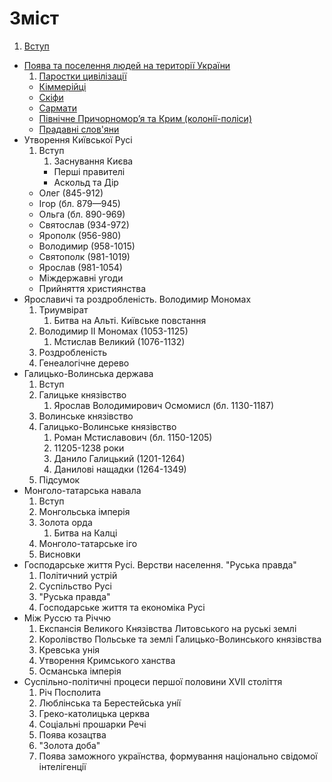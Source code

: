 # Зміст

1. [Вступ](README.md)
* [Поява та поселення людей на території України](1/poyava_ta_poselennya_lyudei_na_teritor_ukrani.md)
   1. [Паростки цивілізації](1/parostki_tsivlzats.md)
   * [Кіммерійці](1/kimmerits.md)
   * [Скіфи](1/skfi.md)
   * [Сармати](1/sarmati.md)
   * [Пiвнiчне Причорномор’я та Крим (колонiї-полiси)](1/pivnichne_prichornomorya_ta_krim_koloni-polisi.md)
   * [Прадавні слов'яни](1/pradavn_slovyani.md)
* Утворення Київської Русi
   1. Вступ
       1. Заснування Києва
       * Першi правителi
       * Аскольд та Дiр
   * Олег (845-912)
   * Iгор (бл. 879—945)
   * Ольга (бл. 890-969)
   * Святослав (934-972)
   * Ярополк (956-980)
   * Володимир (958-1015)
   * Святополк (981-1019)
   * Ярослав (981-1054)
   * Мiждержавнi угоди
   * Прийняття християнства
* Ярославичi та роздробленiсть. Володимир Мономах
    1. Триумвірат
        1. Битва на Альті. Київське повстання
    2. Володимир ІІ Мономах (1053-1125)
        1. Мстислав Великий (1076-1132)
    3. Роздробленість
    4. Генеалогічне дерево
* Галицько-Волинська держава
    1. Вступ
    2. Галицьке князівство
        1. Ярослав Володимирович Осмомисл (бл. 1130-1187)
    3. Волинське князівство
    4. Галицько-Волинське князівство
        1. Роман Мстиславович (бл. 1150-1205)
        2. 11205-1238 роки
        3. Данило Галицький (1201-1264)
        4. Данилові нащадки (1264-1349)
    5. Підсумок
* Монголо-татарська навала
    1. Вступ
    2. Монгольська імперія
    3. Золота орда
        1. Битва на Калці
    4. Монголо-татарське іго
    5. Висновки
* Господарське життя Русi. Верстви населення. "Руська правда"
    1. Політичний устрій
    2. Суспільство Русі
    3. "Руська правда"
    4. Господарське життя та економіка Русі
* Між Руссю та Річчю
    1. Експансія Великого Князівства Литовського на руські землі
    2. Королівство Польське та землі Галицько-Волинського князівства
    3. Кревська унiя
    3. Утворення Кримського ханства 
    4. Османська імперія
* Суспiльно-полiтичнi процеси першої половини XVII століття
    1. Рiч Посполита
    2. Люблiнська та Берестейська унiї
    3. Греко-католицька церква
    4. Соцiальнi прошарки Речi
    5. Поява козацтва
    5. "Золота доба"
    6. Поява заможного українства, формування нацiонально свiдомої iнтелiгенцiї